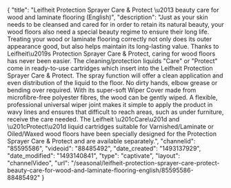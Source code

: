 {
    "title": "Leifheit Protection Sprayer Care & Protect \u2013 beauty care for wood and laminate flooring (English)",
    "description": "Just as your skin needs to be cleansed and cared for in order to retain its natural beauty, your wood floors also need a special beauty regime to ensure their long life. Treating your wood or laminate flooring correctly not only does its outer appearance good, but also helps maintain its long-lasting value. Thanks to Leifheit\u2019s Protection Sprayer Care & Protect, caring for wood floors has never been easier. The cleaning\/protection liquids \"Care\" or \"Protect\" come in ready-to-use cartridges which insert into the Leifheit Protection Sprayer Care & Protect. The spray function will offer a clean application and even distribution of the liquid to the floor. No dirty hands, elbow grease or bending over required. With its super-soft Wiper Cover made from microfibre-free polyester fibres, the wood can be gently wiped. A flexible, professional universal wiper joint makes it simple to apply the product in wavy lines and ensures that difficult to reach areas, such as under furniture, receive the care needed. The Leifheit \u201cCare\u201d and \u201cProtect\u201d liquid cartridges suitable for Varnished\/Laminate or Oiled\/Waxed wood floors have been specially designed for the Protection Sprayer Care & Protect and are available separately.",
    "channelid": "85595586",
    "videoid": "88485492",
    "date_created": "1493137929",
    "date_modified": "1493140841",
    "type": "captivate",
    "layout": "channelVideo",
    "url": "\/seasonal\/leifheit-protection-sprayer-care-protect-beauty-care-for-wood-and-laminate-flooring-english\/85595586-88485492"
}